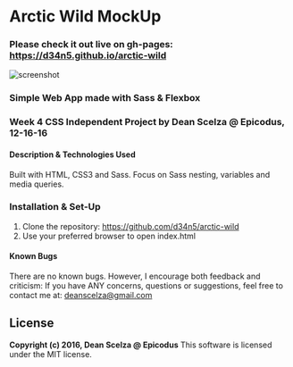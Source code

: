 # Arctic Wild MockUp #

### Please check it out live on gh-pages: https://d34n5.github.io/arctic-wild ###

![screenshot](img/arctic-wild-ss.png)

### Simple Web App made with Sass & Flexbox ###

### Week 4 CSS Independent Project by Dean Scelza @ Epicodus, 12-16-16 ###

#### Description & Technologies Used ####
Built with HTML, CSS3 and Sass.
Focus on Sass nesting, variables and media queries.

### Installation & Set-Up ###
1. Clone the repository: https://github.com/d34n5/arctic-wild
2. Use your preferred browser to open index.html

#### Known Bugs ####
There are no known bugs.  However, I encourage both feedback and criticism: If you have ANY concerns, questions or suggestions, feel free to contact me at:  deanscelza@gmail.com

## License ##
**Copyright (c) 2016, Dean Scelza @ Epicodus**
This software is licensed under the MIT license.

